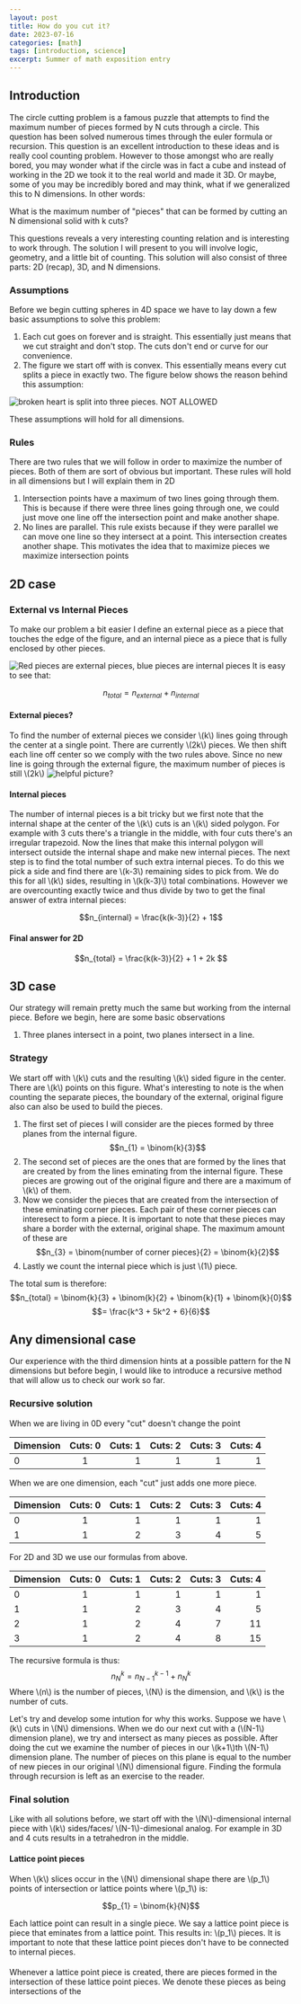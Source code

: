 ```yaml
---
layout: post
title: How do you cut it?
date: 2023-07-16
categories: [math]
tags: [introduction, science]
excerpt: Summer of math exposition entry 
---
```


## Introduction 

The circle cutting problem is a famous puzzle that attempts to find the maximum number of pieces formed by N cuts through a circle. This question has been solved numerous times through the euler formula or recursion. This question is an excellent introduction to these ideas and is really cool counting problem. However to those amongst who are really bored, you may wonder what if the circle was in fact a cube and instead of working in the 2D we took it to the real world and made it 3D. Or maybe, some of you may be incredibly bored and may think, what if we generalized this to N dimensions. In other words:

What is the maximum number of "pieces" that can be formed by cutting an N dimensional solid with k cuts?

This questions reveals a very interesting counting relation and is interesting to work through. The solution I will present to you will involve logic, geometry, and a little bit of counting. This solution will also consist of three parts: 2D (recap), 3D, and N dimensions.

### Assumptions 
Before we begin cutting spheres in 4D space we have to lay down a few basic assumptions to solve this problem:
1. Each cut goes on forever and is straight. This essentially just means that we cut straight and don't stop. The cuts don't end or curve for our convenience.
2. The figure we start off with is convex. This essentially means every cut splits a piece in exactly two.  The figure below shows the reason behind this assumption:

![broken heart is split into three pieces. NOT ALLOWED](https://github.com/n-diwan/n-diwan/blob/master/assets/images/heart.png?raw=true)

These assumptions will hold for all dimensions. 
### Rules
There are two rules that we will follow in order to maximize the number of pieces. Both of them are sort of obvious but important. These rules will hold in all dimensions but I will explain them in 2D 
1. Intersection points have a maximum of two lines going through them. This is because if there were three lines going through one, we could just move one line off the intersection point and make another shape. 
2. No lines are parallel. This rule exists because if they were parallel we can move one line so they intersect at a point. This intersection creates another shape. This motivates the idea that to maximize pieces we maximize intersection points

## 2D case
### External vs Internal Pieces
To make our problem a bit easier I define an external piece as a piece that touches the edge of the figure, and an internal piece as a piece that is fully enclosed by other pieces. 

![Red pieces are external pieces, blue pieces are internal pieces](https://github.com/n-diwan/n-diwan/blob/master/assets/images/2d1.png?raw=true)
It is easy to see that:

$$n_{total} = n_{external} + n_{internal} $$

#### External pieces?
To find the number of external pieces we consider \\(k\\) lines going through the center at a single point. There are currently \\(2k\\) pieces. We then shift each line off center so we comply with the two rules above. Since no new line is going through the external figure, the maximum number of pieces is still \\(2k\\)
![helpful picture?](https://github.com/n-diwan/n-diwan/blob/master/assets/images/2d2.png?raw=true)

#### Internal pieces
The number of internal pieces is a bit tricky but we first note that the internal shape at the center of the \\(k\\) cuts is an \\(k\\) sided polygon. For example with 3 cuts there's a triangle in the middle, with four cuts there's an irregular trapezoid. Now the lines that make this internal polygon will intersect outside the internal shape and make new internal pieces. The next step is to find the total number of such extra internal pieces. 
To do this we pick a side and find there are \\(k-3\\) remaining sides to pick from. We do this for all \\(k\\) sides, resulting in \\(k(k-3)\\) total combinations. However we are overcounting exactly twice and thus divide by two to get the final answer of extra internal pieces: 

$$n_{internal} = \frac{k(k-3)}{2} + 1$$

#### Final answer for 2D
$$n_{total} = \frac{k(k-3)}{2} + 1 + 2k $$

## 3D case
Our strategy will remain pretty much the same but working from the internal piece. Before we begin, here are some basic observations
1. Three planes intersect in a point, two planes intersect in a line.


### Strategy
We start off with \\(k\\) cuts and the resulting \\(k\\) sided figure in the center. There are \\(k\\) points on this figure. What's interesting to note is the when counting the separate pieces, the boundary of the external, original figure also can also be used to build the pieces. 
1. The first set of pieces I will consider are the pieces formed by three planes from the internal figure. 
$$n_{1} = \binom{k}{3}$$
2. The second set of pieces are the ones that are formed by the lines that are created by from the lines eminating from the internal figure. These pieces are growing out of the original figure and there are a maximum of \\(k\\) of them. 
3. Now we consider the pieces that are created from the intersection of these eminating corner pieces. Each pair of these corner pieces can interesect to form a piece. It is important to note that these pieces may share a border with the external, original shape. The maximum amount of these are 
$$n_{3} = \binom{number of corner pieces}{2} = \binom{k}{2}$$
4. Lastly we count the internal piece which is just \\(1\\) piece.

The total sum is therefore: 
$$n_{total} = \binom{k}{3} + \binom{k}{2} + \binom{k}{1} + \binom{k}{0}$$
$$= \frac{k^3 + 5k^2 + 6}{6}$$
## Any dimensional case
Our experience with the third dimension hints at a possible pattern for the N dimensions but before begin, I would like to introduce a recursive method that will allow us to check our work so far. 

### Recursive solution
When we are living in 0D every "cut" doesn't change the point

| Dimension | Cuts: 0 | Cuts: 1 | Cuts: 2 | Cuts: 3 | Cuts: 4 |
|----------|:-------:|--------:|--------:|--------:|--------:|
| 0        | 1       | 1       | 1       | 1       | 1       |

When we are one dimension, each "cut" just adds one more piece.

| Dimension | Cuts: 0 | Cuts: 1 | Cuts: 2 | Cuts: 3 | Cuts: 4 |
|----------|:-------:|--------:|--------:|--------:|--------:|
| 0        | 1       | 1       | 1       | 1       | 1       |
| 1        | 1       | 2       | 3       | 4       | 5       |

For 2D and 3D we use our formulas from above.

| Dimension | Cuts: 0 | Cuts: 1 | Cuts: 2 | Cuts: 3 | Cuts: 4 |
|----------|:-------:|--------:|--------:|--------:|--------:|
| 0        | 1       | 1       | 1       | 1       | 1       |
| 1        | 1       | 2       | 3       | 4       | 5       |
| 2        | 1       | 2       | 4       | 7       | 11      |
| 3        | 1       | 2       | 4       | 8       | 15      |


The recursive formula is thus: 
$$ n_N^k = n_{N-1}^{k-1} + n_{N}^{k}$$
Where \\(n\\) is the number of pieces, \\(N\\) is the dimension, and \\(k\\) is the number of cuts. 

Let's try and develop some intution for why this works. 
Suppose we have \\(k\\) cuts in \\(N\\) dimensions. When we do our next cut with a (\\(N-1\\) dimension plane), we try and intersect as many pieces as possible. After doing the cut we examine the number of pieces in our \\(k+1\\)th \\(N-1\\) dimension plane. The number of pieces on this plane is equal to the number of new pieces in our original \\(N\\) dimensional figure. Finding the formula through recursion is left as an exercise to the reader.  

### Final solution 

Like with all solutions before, we start off with the \\(N\\)-dimensional internal piece with \\(k\\) sides/faces/ \\(N-1\\)-dimesional analog. For example in 3D and 4 cuts results in a tetrahedron in the middle. 
#### Lattice point pieces
When \\(k\\) slices occur in the \\(N\\) dimensional shape there are \\(p_1\\) points of intersection or lattice points where \\(p_1\\) is:

$$p_{1} = \binom{k}{N}$$

Each lattice point can result in a single piece. We say a lattice point piece is piece that eminates from a lattice point. This results in: \\(p_1\\) pieces. It is important to note that these lattice point pieces don't have to be connected to internal pieces. 

#### 
Whenever a lattice point piece is created, there are pieces formed in the intersection of these lattice point pieces. We denote these pieces as being intersections of the 


